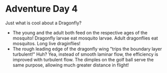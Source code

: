# Adventure Day 4

Just what is cool about a Dragonfly?

* The young and the adult both feed on the respective ages of
the mosquito! Dragonfly larvae eat mosquito larvae. Adult
dragonflies eat mosquitos. Long live draginflies!
* The rough leading edge of the dragonfly wing "trips the
boundary layer turbulent!" Huh? Yea, instead of smooth laminar
flow, the efficiency is improved with turbulent flow. The dimples
  on the golf ball serve the same purpose, allowing much
  greater distance in flight!
